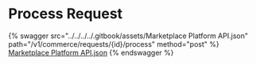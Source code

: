 # Process Request

{% swagger src="../../../../.gitbook/assets/Marketplace Platform API.json" path="/v1/commerce/requests/{id}/process" method="post" %}
[Marketplace Platform API.json](<../../../../.gitbook/assets/Marketplace Platform API.json>)
{% endswagger %}
